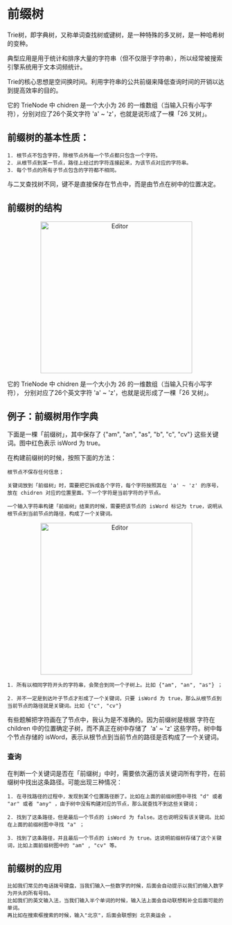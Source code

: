 # 前缀树

Trie树，即字典树，又称单词查找树或键树，是一种特殊的多叉树，是一种哈希树的变种。

典型应用是用于统计和排序大量的字符串（但不仅限于字符串），所以经常被搜索引擎系统用于文本词频统计。

Trie的核心思想是空间换时间。利用字符串的公共前缀来降低查询时间的开销以达到提高效率的目的。

它的 TrieNode 中 chidren 是一个大小为 26 的一维数组（当输入只有小写字符），分别对应了26个英文字符 'a' ~ 'z'，也就是说形成了一棵「26 叉树」。


## 前缀树的基本性质：
    1. 根节点不包含字符，除根节点外每一个节点都只包含一个字符。
    2. 从根节点到某一节点，路径上经过的字符连接起来，为该节点对应的字符串。
    3. 每个节点的所有子节点包含的字符都不相同。

与二叉查找树不同，键不是直接保存在节点中，而是由节点在树中的位置决定。

## 前缀树的结构
<div align="center"> <img src="https://tsejx.github.io/data-structure-and-algorithms-guidebook/static/sample.c908915f.png" alt="Editor" width="350"> </div>

它的 TrieNode 中 chidren 是一个大小为 26 的一维数组（当输入只有小写字符），
分别对应了26个英文字符 'a' ~ 'z'，也就是说形成了一棵「26 叉树」。

## 例子：前缀树用作字典

下面是一棵「前缀树」，其中保存了 {"am", "an", "as", "b", "c", "cv"} 这些关键词。图中红色表示 isWord 为 true。

在构建前缀树的时候，按照下面的方法：

    根节点不保存任何信息；
    
    关键词放到「前缀树」时，需要把它拆成各个字符，每个字符按照其在 'a' ~ 'z' 的序号，放在 chidren 对应的位置里面。下一个字符是当前字符的子节点。
    
    一个输入字符串构建「前缀树」结束的时候，需要把该节点的 isWord 标记为 true，说明从根节点到当前节点的路径，构成了一个关键词。

<div align="center"> <img src="https://pic.leetcode-cn.com/1618365912-EDUCmo-208.003.jpeg#id=sR76J&originHeight=1080&originWidth=1920&originalType=binary&ratio=1&status=done&style=none" alt="Editor" width="350"> </div>

    1. 所有以相同字符开头的字符串，会聚合到同一个子树上。比如 {"am", "an", "as"} ；
    
    2. 并不一定是到达叶子节点才形成了一个关键词，只要 isWord 为 true，那么从根节点到当前节点的路径就是关键词。比如 {"c", "cv"} 
    
有些题解把字符画在了节点中，我认为是不准确的。因为前缀树是根据 字符在 children 中的位置确定子树，而不真正在树中存储了  'a' ~ 'z' 这些字符。树中每个节点存储的 isWord，表示从根节点到当前节点的路径是否构成了一个关键词。

### 查询

在判断一个关键词是否在「前缀树」中时，需要依次遍历该关键词所有字符，在前缀树中找出这条路径。可能出现三种情况：

    1. 在寻找路径的过程中，发现到某个位置路径断了。比如在上面的前缀树图中寻找 "d" 或者 "ar" 或者 "any" ，由于树中没有构建对应的节点，那么就查找不到这些关键词；
    
    2. 找到了这条路径，但是最后一个节点的 isWord 为 false。这也说明没有该关键词。比如在上面的前缀树图中寻找 "a" ；
    
    3. 找到了这条路径，并且最后一个节点的 isWord 为 true。这说明前缀树存储了这个关键词，比如上面前缀树图中的 "am" , "cv" 等。


## 前缀树的应用

    比如我们常见的电话拨号键盘，当我们输入一些数字的时候，后面会自动提示以我们的输入数字为开头的所有号码。
    比如我们的英文输入法，当我们输入半个单词的时候，输入法上面会自动联想和补全后面可能的单词。
    再比如在搜索框搜索的时候，输入"北京"，后面会联想到 北京奥运会 。


